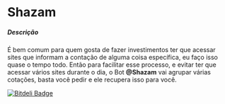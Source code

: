 # Shazam

##### Descrição
É bem comum para quem gosta de fazer investimentos ter que acessar sites que informam a contação de alguma coisa específica, eu faço isso quase o tempo todo. Então para facilitar esse processo, e evitar ter que acessar
vários sites durante o dia, o Bot **@Shazam** vai agrupar várias cotações, basta você pedir e ele recupera isso para você.


[![Bitdeli Badge](https://d2weczhvl823v0.cloudfront.net/riquellopes/shazam/trend.png)](https://bitdeli.com/free "Bitdeli Badge")


